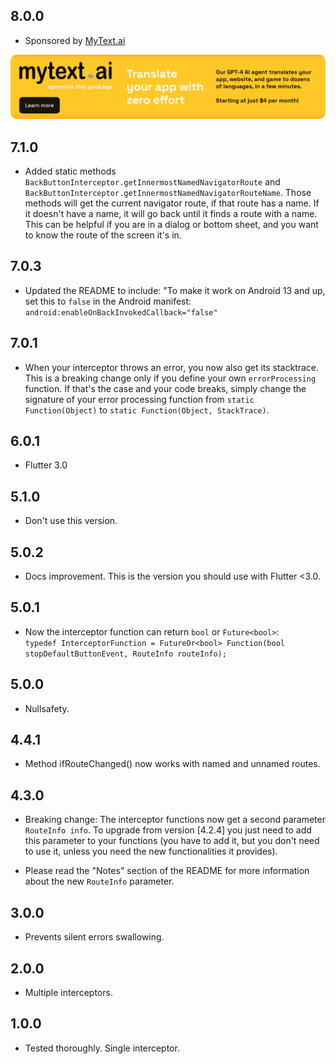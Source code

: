 ## 8.0.0

* Sponsored by [MyText.ai](https://mytext.ai)

[![](./example/SponsoredByMyTextAi.png)](https://mytext.ai)

## 7.1.0

* Added static methods `BackButtonInterceptor.getInnermostNamedNavigatorRoute` 
  and `BackButtonInterceptor.getInnermostNamedNavigatorRouteName`. Those methods will
  get the current navigator route, if that route has a name. If it doesn't have a name, 
  it will go back until it finds a route with a name. This can be helpful if you are in
  a dialog or bottom sheet, and you want to know the route of the screen it's in.

## 7.0.3

* Updated the README to include: "To make it work on Android 13 and up, set this to `false` in the
  Android manifest: `android:enableOnBackInvokedCallback="false"`

## 7.0.1

* When your interceptor throws an error, you now also get its stacktrace. This is a breaking change
  only if you define your own `errorProcessing` function. If that's the case and your code breaks,
  simply change the signature of your error processing function
  from `static Function(Object)` to `static Function(Object, StackTrace)`.

## 6.0.1

* Flutter 3.0

## 5.1.0

* Don't use this version.

## 5.0.2

* Docs improvement. This is the version you should use with Flutter <3.0.

## 5.0.1

* Now the interceptor function can return `bool` or `Future<bool>`:  
  `typedef InterceptorFunction = FutureOr<bool> Function(bool stopDefaultButtonEvent, RouteInfo routeInfo);`

## 5.0.0

* Nullsafety.

## 4.4.1 

* Method ifRouteChanged() now works with named and unnamed routes.

## 4.3.0

* Breaking change: The interceptor functions now get a second
  parameter `RouteInfo info`. To upgrade from version [4.2.4]
  you just need to add this parameter to your functions (you
  have to add it, but you don't need to use it, unless you
  need the new functionalities it provides).

* Please read the "Notes" section of the README for more information
  about the new `RouteInfo` parameter.

## 3.0.0

* Prevents silent errors swallowing.

## 2.0.0

* Multiple interceptors.

## 1.0.0

* Tested thoroughly. Single interceptor.
